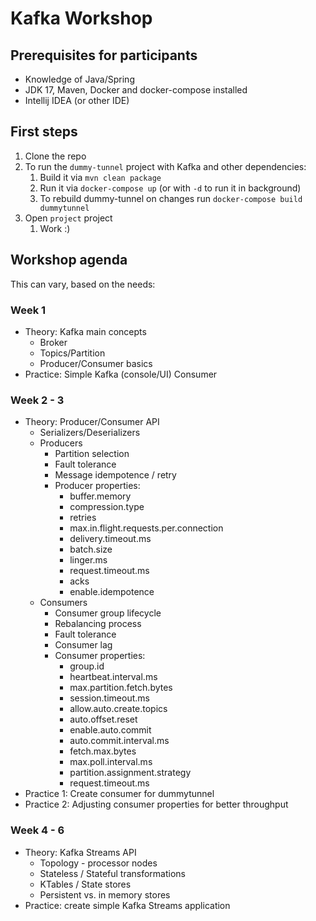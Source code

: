 # Kafka Workshop

## Prerequisites for participants

- Knowledge of Java/Spring
- JDK 17, Maven, Docker and docker-compose installed
- Intellij IDEA (or other IDE)

## First steps

1. Clone the repo
2. To run the `dummy-tunnel` project with Kafka and other dependencies:
   1. Build it via `mvn clean package` 
   2. Run it via `docker-compose up` (or with `-d` to run it in background)
   3. To rebuild dummy-tunnel on changes run `docker-compose build dummytunnel`
3. Open `project` project
    1. Work :)

## Workshop agenda

This can vary, based on the needs:

### Week 1

- Theory: Kafka main concepts
    - Broker
    - Topics/Partition
    - Producer/Consumer basics
- Practice: Simple Kafka (console/UI) Consumer

### Week 2 - 3

- Theory: Producer/Consumer API
    - Serializers/Deserializers
    - Producers
        - Partition selection
        - Fault tolerance
        - Message idempotence / retry
        - Producer properties:
            - buffer.memory
            - compression.type
            - retries
            - max.in.flight.requests.per.connection
            - delivery.timeout.ms
            - batch.size
            - linger.ms
            - request.timeout.ms
            - acks
            - enable.idempotence
    - Consumers
        - Consumer group lifecycle
        - Rebalancing process
        - Fault tolerance
        - Consumer lag
        - Consumer properties:
            - group.id
            - heartbeat.interval.ms
            - max.partition.fetch.bytes
            - session.timeout.ms
            - allow.auto.create.topics
            - auto.offset.reset
            - enable.auto.commit
            - auto.commit.interval.ms
            - fetch.max.bytes
            - max.poll.interval.ms
            - partition.assignment.strategy
            - request.timeout.ms
- Practice 1: Create consumer for dummytunnel
- Practice 2: Adjusting consumer properties for better throughput

### Week 4 - 6

- Theory: Kafka Streams API
    - Topology - processor nodes
    - Stateless / Stateful transformations
    - KTables / State stores
    - Persistent vs. in memory stores
- Practice: create simple Kafka Streams application







